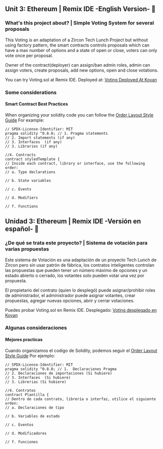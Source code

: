 ## Unit 3: Ethereum | Remix IDE -English Version- 🚀

### What's this project about? | Simple Voting System for several proposals 

This Voting is an adaptation of a Zircon Tech Lunch Project but without using factory pattern, 
the smart contracts controls proposals which can have a max number of options and a state of open or close, voters can only vote once per proposal. 

Owner of the contract(deployer) can assign/ban admin roles, admin can assign voters, create proposals, add new options, open and close votations.  

You can try Voting.sol at Remix IDE. 
Deployed at: [Voting Deployed At Kovan](https://kovan.etherscan.io/tx/0x9edf5fe91eb0cc93095e67c780441438ddf3dfaa5a510aa9a841ff9a25761220)

### Some considerations 
#### Smart Contract Best Practices 

When organizing your solidity code you can follow the [Order Layout Style Guide](https://docs.soliditylang.org/en/v0.8.14/style-guide.html#order-of-layout) For example: 

```solidity
// SPDX-License-Identifier: MIT 
pragma solidity ^0.8.0; // 1. Pragma statements
// 2. Import statements (if any)
// 3. Interfaces  (if any)
// 3. Libraries (if any)

//4. Contracts
contract styledTemplate { 
// Inside each contract, library or interface, use the following order:
// a. Type declarations

// b. State variables

// c. Events

// d. Modifiers

// f. Functions

```

## Unidad 3: Ethereum | Remix IDE -Versión en español- 🚀

### ¿De qué se trata este proyecto? | Sistema de votación para varias propuestas 

Este sistema de Votación es una adaptación de un proyecto Tech Lunch de Zircon pero sin usar patrón de fábrica,
los contratos inteligentes controlan las propuestas que pueden tener un número máximo de opciones y un estado abierto o cerrado, los votantes solo pueden votar una vez por propuesta.

El propietario del contrato (quien lo desplegó) puede asignar/prohibir roles de administrador, el administrador puede asignar votantes, crear propuestas, agregar nuevas opciones, abrir y cerrar votaciones.

Puedes probar Voting.sol en Remix IDE. 
Desplegado: [Voting desplegado en Kovan](https://kovan.etherscan.io/tx/0x9edf5fe91eb0cc93095e67c780441438ddf3dfaa5a510aa9a841ff9a25761220)

### Algunas consideraciones
#### Mejores practicas
Cuando organizamos el codigo de Solidity, podemos seguir el [Order Layout Style Guide](https://docs.soliditylang.org/en/v0.8.14/style-guide.html#order-of-layout) Por ejemplo: 

```solidity
// SPDX-License-Identifier: MIT 
pragma solidity ^0.8.0; // 1.  Declaraciones Pragma
// 2. Declaraciones de importaciones (Si hubiere)
// 3. Interfaces  (Si hubiere)
// 3. Librerias (Si hubiere)

//4. Contratos
contract Plantilla { 
// Dentro de cada contrato, librería o interfaz, utilice el siguiente orden:
// a. Declaraciones de tipo

// b. Variables de estado

// c. Eventos

// d. Modificadores

// f. Funciones

```
